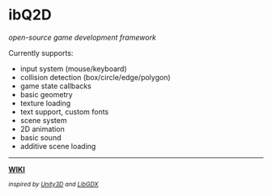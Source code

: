 # ibQ2D<br>

<i>open-source game development framework</i> <p>Currently supports: </p> 
- input system (mouse/keyboard)
- collision detection (box/circle/edge/polygon)
- game state callbacks
- basic geometry
- texture loading
- text support, custom fonts
- scene system
- 2D animation
- basic sound
- additive scene loading
<hr>
<b><a href="https://github.com/ibequa/ibq2d/wiki">WIKI</a></b>

<sub><i>inspired by <a href="https://unity3d.com" target="_blank">Unity3D</a> and <a href="https://libgdx.badlogicgames.com" target="_blank">LibGDX</a></i></sub>
